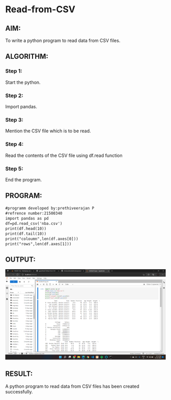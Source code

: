 # Read-from-CSV

## AIM:
To write a python program to read data from CSV files.


## ALGORITHM:

### Step 1:
Start the python.
### Step 2:
Import pandas.
### Step 3:
Mention the CSV file which is to be read.
### Step 4:
Read the contents of the CSV file using df.read function
### Step 5:
End the program.

## PROGRAM:
```
#programm developed by:prethiveerajan P
#refrence number:21500340
import pandas as pd
df=pd.read_csv('nba.csv')
print(df.head(10))
print(df.tail(10))
print("coloumn",len(df.axes[0]))
print("rows",len(df.axes[1]))
``` 

## OUTPUT:
![OUTPUT](pd.png)

## RESULT:
A python program to read data from CSV files has been created successfully.